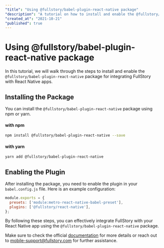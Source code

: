 ```yaml
---
"title": "Using @fullstory/babel-plugin-react-native package"
"description": "A tutorial on how to install and enable the @fullstory/babel-plugin-react-native package for FullStory integration in React Native apps."
"created_at": "2021-10-21"
"published": true
---
```


# Using @fullstory/babel-plugin-react-native package

In this tutorial, we will walk through the steps to install and enable the `@fullstory/babel-plugin-react-native` package for integrating FullStory with React Native apps.

## Installing the Package

You can install the `@fullstory/babel-plugin-react-native` package using npm or yarn.

#### with npm

```bash
npm install @fullstory/babel-plugin-react-native --save
```

#### with yarn

```bash
yarn add @fullstory/babel-plugin-react-native
```

## Enabling the Plugin

After installing the package, you need to enable the plugin in your `babel.config.js` file. Here is an example configuration:

```javascript
module.exports = {
  presets: ['module:metro-react-native-babel-preset'],
  plugins: ['@fullstory/react-native'],
};
```

By following these steps, you can effectively integrate FullStory with your React Native app using the `@fullstory/babel-plugin-react-native` package.

Make sure to check the official [documentation](https://help.fullstory.com/hc/en-us/articles/360052419133) for more details or reach out to mobile-support@fullstory.com for further assistance.
```